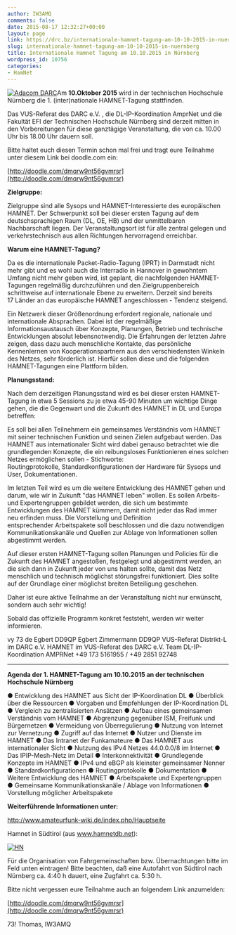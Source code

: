 ```yaml
---
author: IW3AMQ
comments: false
date: 2015-08-17 12:32:27+00:00
layout: page
link: https://drc.bz/internationale-hamnet-tagung-am-10-10-2015-in-nuernberg/
slug: internationale-hamnet-tagung-am-10-10-2015-in-nuernberg
title: Internationale Hamnet Tagung am 10.10.2015 in Nürnberg
wordpress_id: 10756
categories:
- HamNet
---
```


[![Adacom DARC](https://drc.bz/wp-content/uploads/2015/08/Adacom-DARC.jpg)](https://drc.bz/wp-content/uploads/2015/08/Adacom-DARC.jpg)Am **10.Oktober 2015** wird in der technischen Hochschule Nürnberg die 1. (inter)nationale HAMNET-Tagung stattfinden.

Das VUS-Referat des DARC e.V. , die DL-IP-Koordination AmprNet und die Fakultät EFI der Technischen Hochschule Nürnberg sind derzeit mitten in den Vorbereitungen für diese ganztägige Veranstaltung, die von ca. 10.00 Uhr bis 18.00 Uhr dauern soll.

Bitte haltet euch diesen Termin schon mal frei und tragt eure Teilnahme unter diesem Link bei doodle.com ein:

[http://doodle.com/dmqrw9nt56gvmrsr](http://doodle.com/dmqrw9nt56gvmrsr)

**Zielgruppe:**

Zielgruppe sind alle Sysops und HAMNET-Interessierte des europäischen HAMNET. Der Schwerpunkt soll bei dieser ersten Tagung auf dem deutschsprachigen Raum (DL, OE, HB) und der unmittelbaren Nachbarschaft liegen. Der Veranstaltungsort ist für alle zentral gelegen und verkehrstechnisch aus allen Richtungen hervorragend erreichbar.

**Warum eine HAMNET-Tagung?**

Da es die internationale Packet-Radio-Tagung (IPRT) in Darmstadt nicht mehr gibt und es wohl auch die Interradio in Hannover in gewohntem Umfang nicht mehr geben wird, ist geplant, die nachfolgenden HAMNET-Tagungen regelmäßig durchzuführen und den Zielgruppenbereich schrittweise auf internationale Ebene zu erweitern. Derzeit sind bereits 17 Länder an das europäische HAMNET angeschlossen - Tendenz steigend.

Ein Netzwerk dieser Größenordnung erfordert regionale, nationale und internationale Absprachen. Dabei ist der regelmäßige Informationsaustausch über Konzepte, Planungen, Betrieb und technische Entwicklungen absolut lebensnotwendig. Die Erfahrungen der letzten Jahre zeigen, dass dazu auch menschliche Kontakte, das persönliche Kennenlernen von Kooperationspartnern aus den verschiedensten Winkeln des Netzes, sehr förderlich ist. Hierfür sollen diese und die folgenden HAMNET-Tagungen eine Plattform bilden.

**Planungsstand:**

Nach dem derzeitigen Planungsstand wird es bei dieser ersten HAMNET-Tagung in etwa 5 Sessions zu je etwa 45-90 Minuten um wichtige Dinge gehen, die die Gegenwart und die Zukunft des HAMNET in DL und Europa betreffen:

Es soll bei allen Teilnehmern ein gemeinsames Verständnis vom HAMNET mit seiner technischen Funktion und seinen Zielen aufgebaut werden. Das HAMNET aus internationaler Sicht wird dabei genauso betrachtet wie die grundlegenden Konzepte, die ein reibungsloses Funktionieren eines solchen Netzes ermöglichen sollen - Stichworte: Routingprotokolle, Standardkonfigurationen der Hardware für Sysops und User, Dokumentationen.

Im letzten Teil wird es um die weitere Entwicklung des HAMNET gehen und darum, wie wir in Zukunft "das HAMNET leben" wollen. Es sollen Arbeits- und Expertengruppen gebildet werden, die sich um bestimmte Entwicklungen des HAMNET kümmern, damit nicht jeder das Rad immer neu erfinden muss. Die Vorstellung und Definition entsprechender Arbeitspakete soll beschlossen und die dazu notwendigen Kommunikationskanäle und Quellen zur Ablage von Informationen sollen abgestimmt werden.

Auf dieser ersten HAMNET-Tagung sollen Planungen und Policies für die Zukunft des HAMNET angestoßen, festgelegt und abgestimmt werden, an die sich dann in Zukunft jeder von uns halten sollte, damit das Netz menschlich und technisch möglichst störungsfrei funktioniert. Dies sollte auf der Grundlage einer möglichst breiten Beteiligung geschehen.

Daher ist eure aktive Teilnahme an der Veranstaltung nicht nur erwünscht, sondern auch sehr wichtig!

Sobald das offizielle Programm konkret feststeht, werden wir weiter informieren.

vy 73 de Egbert DD9QP
Egbert Zimmermann DD9QP
VUS-Referat Distrikt-L im DARC e.V.
HAMNET im VUS-Referat des DARC e.V.
Team DL-IP-Koordination AMPRNet
+49 173 5161955 / +49 2851 92748





* * *



**Agenda der 1. HAMNET-Tagung am 10.10.2015 an der technischen Hochschule Nürnberg**

● Entwicklung des HAMNET aus Sicht der IP-Koordination DL
● Überblick über die Ressourcen
● Vorgaben und Empfehlungen der IP-Koordination DL
● Vergleich zu zentralisierten Ansätzen
● Aufbau eines gemeinsamen Verständnis vom HAMNET
● Abgrenzung gegenüber ISM, Freifunk und Bürgernetzen
● Vermeidung von Überregulierung
● Nutzung von Internet zur Vernetzung
● Zugriff auf das Internet
● Nutzer und Dienste im HAMNET
● Das Intranet der Funkamateure
● Das HAMNET aus internationaler Sicht
● Nutzung des IPv4 Netzes 44.0.0.0/8 im Internet
● Das IPIP-Mesh-Netz im Detail
● Interkonnektivität
● Grundlegende Konzepte im HAMNET
● IPv4 und eBGP als kleinster gemeinsamer Nenner
● Standardkonfigurationen
● Routingprotokolle
● Dokumentation
● Weitere Entwicklung des HAMNET
● Arbeitspakete und Expertengruppen
● Gemeinsame Kommunikationskanäle / Ablage von Informationen
● Vorstellung möglicher Arbeitspakete



**Weiterführende Informationen unter:**

http://www.amateurfunk-wiki.de/index.php/Hauptseite

Hamnet in Südtirol (aus www.hamnetdb.net):

[![HN](https://drc.bz/wp-content/uploads/2015/08/HN-300x218.jpg)](https://drc.bz/wp-content/uploads/2015/08/HN.jpg)

Für die Organisation von Fahrgemeinschaften bzw. Übernachtungen bitte im Feld unten eintragen! Bitte beachten, daß eine Autofahrt von Südtirol nach Nürnberg ca. 4:40 h dauert, eine Zugfahrt ca. 5:30 h.

Bitte nicht vergessen eure Teilnahme auch an folgendem Link anzumelden:

[http://doodle.com/dmqrw9nt56gvmrsr](http://doodle.com/dmqrw9nt56gvmrsr)

73! Thomas, IW3AMQ
